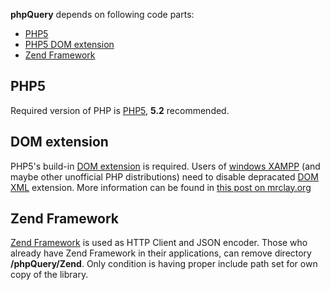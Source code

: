 **phpQuery** depends on following code parts:

-   [PHP5](#PHP5)
-   [PHP5 DOM extension](#DOM_extension)
-   [Zend Framework](#Zend_Framework)

PHP5
----

Required version of PHP is [PHP5](http://www.php.net/), **5.2**
recommended.

DOM extension
-------------

PHP5's build-in [DOM extension](http://php.net/manual/en/book.dom.php)
is required. Users of [windows
XAMPP](http://www.apachefriends.org/en/xampp-windows.html) (and maybe
other unofficial PHP distributions) need to disable depracated [DOM
XML](http://php.net/manual/en/ref.domxml.php) extension. More
information can be found in [this post on
mrclay.org](http://mrclay.org/index.php/2008/10/08/getting-phpquery-running-under-xampp-for-windows/)

Zend Framework
--------------

[Zend Framework](http://framework.zend.com/) is used as HTTP Client and
JSON encoder. Those who already have Zend Framework in their
applications, can remove directory **/phpQuery/Zend**. Only condition is
having proper include path set for own copy of the library.
